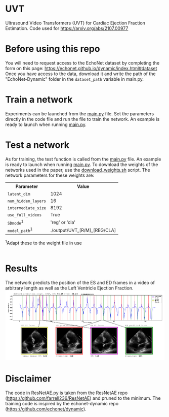 # UVT
Ultrasound Video Transformers (UVT) for Cardiac Ejection Fraction Estimation. Code used for https://arxiv.org/abs/2107.00977

# Before using this repo
You will need to request access to the EchoNet dataset by completing the form on this page: https://echonet.github.io/dynamic/index.html#dataset
Once you have access to the data, download it and write the path of the "EchoNet-Dynamic" folder in the <code>dataset_path</code> variable in main.py.

# Train a network
Experiments can be launched from the [main.py](https://github.com/HReynaud/UVT/blob/main/main.py) file. Set the parameters directly in the code file and run the file to train the network. An example is ready to launch when running [main.py](https://github.com/HReynaud/UVT/blob/main/main.py).

# Test a network 
As for training, the test function is called from the [main.py](https://github.com/HReynaud/UVT/blob/main/main.py) file. An example is ready to launch when running [main.py](https://github.com/HReynaud/UVT/blob/main/main.py). To download the weights of the networks used in the paper, use the [download_weights.sh](https://github.com/HReynaud/UVT/blob/main/download_weights.sh) script. The network parameters for these weights are:

<table>
<tr>
    <th>Parameter</th>
    <th>Value</th>
  </tr>
  <tr>
    <td><code>latent_dim</code></td>
    <td>1024</td>
  </tr>
  <tr>
    <td><code>num_hidden_layers</code></td>
    <td>16</td>
  </tr>
  <tr>
    <td><code>intermediate_size</code></td>
    <td>8192</td>
  </tr>
  <tr>
    <td><code>use_full_videos</code></td>
    <td>True</td>
  </tr>
  <tr>
    <td><code>SDmode</code><sup>1</sup></td>
    <td>'reg' or 'cla'</td>
  </tr>
  <tr>
    <td><code>model_path</code><sup>1</sup></td>
    <td>./output/UVT_[R/M]_[REG/CLA]</td>
  </tr>
</table>
<sup>1</sup>Adapt these to the weight file in use
<br/>
<br/>

# Results
The network predicts the position of the ES and ED frames in a video of arbitrary length as well as the Left Ventricle Ejection Fraction.
![alt results](https://github.com/HReynaud/UVT/blob/main/images/example.png)

# Disclaimer
The code in ResNetAE.py is taken from the ResNetAE repo (https://github.com/farrell236/ResNetAE) and pruned to the minimum.
The training code is inspired by the echonet-dynamic repo (https://github.com/echonet/dynamic).

